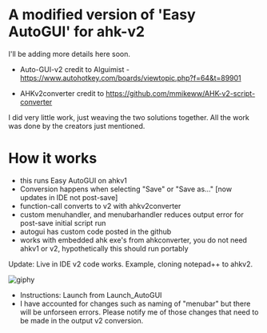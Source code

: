 # A modified version of 'Easy AutoGUI' for ahk-v2

I'll be adding more details here soon.

- Auto-GUI-v2 credit to Alguimist - https://www.autohotkey.com/boards/viewtopic.php?f=64&t=89901

- AHKv2converter credit to https://github.com/mmikeww/AHK-v2-script-converter

I did very little work, just weaving the two solutions together. All the work was done by the creators just mentioned.

# How it works 
- this runs Easy AutoGUI on ahkv1
- Conversion happens when selecting "Save" or "Save as..." [now updates in IDE not post-save] 
- function-call converts to v2 with ahkv2converter
- custom menuhandler, and menubarhandler reduces output error for post-save initial script run
- autogui has custom code posted in the github
- works with embedded ahk exe's from ahkconverter, you do not need ahkv1 or v2, hypothetically this should run portably



Update: Live in IDE v2 code works. Example, cloning notepad++ to ahkv2. 

![giphy](https://user-images.githubusercontent.com/98753696/233808870-8ae299a7-1c44-48a4-bf4d-7c3fd820c4e4.gif)



- Instructions: Launch from Launch_AutoGUI
- I have accounted for changes such as naming of "menubar" but there will be unforseen errors. Please notify me of those changes that need to be made in the output v2 conversion. 
 
